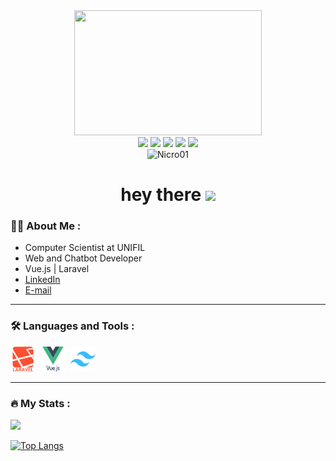 
<div id="header" align="center">
  <img src="https://media.giphy.com/media/ZVik7pBtu9dNS/giphy.gif" width="300" height='200'/>
</div>

<div id="badges" align='center'>
  <img src="https://img.shields.io/badge/-JavaScript-yellow"/>
  <img src="https://img.shields.io/badge/-HTML-orange"/>
  <img src="https://img.shields.io/badge/-CSS-darkblue"/>
  <img src="https://img.shields.io/badge/-Vue.js-green"/>
  <img src="https://img.shields.io/badge/-Laravel-red"/>
</div>

<div align='center'>
  <img src="https://komarev.com/ghpvc/?username=Nicro01&style=flat-square&color=blue" alt="Nicro01"/>
</div>

<h1 align='center'>
  hey there
  <img src="https://media.giphy.com/media/hvRJCLFzcasrR4ia7z/giphy.gif" width="30px"/>
</h1>


### :man_technologist: About Me :

<ul>
  <li>Computer Scientist at UNIFIL</li>
  <li>Web and Chatbot Developer</li>
  <li>Vue.js | Laravel</li>
  <li><a href="https://www.linkedin.com/in/nicolas-magalhães-b30b3525b/">LinkedIn</a></li>
  <li><a href="mailto:nicolasmagalhaes2003@gmail.com">E-mail</a></li>
</ul>


---

### :hammer_and_wrench: Languages and Tools :

<div>
  <img src="https://github.com/devicons/devicon/blob/master/icons/laravel/laravel-plain-wordmark.svg"  title="Laravel" alt="Laravel" width="40" height="40"/>&nbsp;
  <img src="https://github.com/devicons/devicon/blob/master/icons/vuejs/vuejs-original-wordmark.svg" title="VUE" alt="VUE" width="40" height="40"/>&nbsp;
  <img src="https://github.com/devicons/devicon/blob/master/icons/tailwindcss/tailwindcss-plain.svg" title="TailwindCSS" alt="TailwindCSS" width="40" height="40"/>&nbsp;
</div>

---

### :fire: My Stats :

[![](https://streak-stats.demolab.com?user=Nicro01&theme=onedark-duo)](https://git.io/streak-stats)

[![Top Langs](https://github-readme-stats.vercel.app/api/top-langs/?username=Nicro01&layout=compact)](https://github.com/anuraghazra/github-readme-stats)



